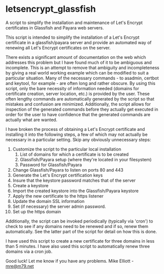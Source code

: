 # letsencrypt_glassfish
A script to simplify the installation and maintenance of Let's Encrypt certificates in Glassfish and Payara web servers.

This script is intended to simplify the installation of a Let's Encrypt certificate in a glassfish/payara server and provide an automated way of renewing all Let's Encrypt certificates on the server.

There exists a significant amount of documentation on the web which addresses this problem but I have found much of it to be ambiguous and incomplete.  This is an attempt to remove that ambiguity and incompleteness by giving a real world working example which can be modified to suit a particular situation.  Many of the necessary commands - to asadmin, certbot and keytool, for example - are often long and rather obscure.  By using this script, only the bare necessity of information needed (domains for certificate creation, server location, etc.) is provided by the user.  These often lengthy commands are automatically generated by the script so that mistakes and confusion are minimized.  Additionally, the script allows for inspection of the generated commands before they actually get executed in order for the user to have confidence that the generated commands are actually what are wanted.

I have broken the process of obtaining a Let's Encrypt certificate and installing it into the following steps, a few of which may not actually be necessary in a particular setting.  Skip any obviously unnecessary steps:

1. Customize the script to the particular local installation
   1. List of domains for which a certificate is to be created
   1. Glassfish/Payara setup (where they're located in your filesystem)
   1. Password for Glassfish/Payara
1. Change Glassfish/Payara to listen on ports 80 and 443
1. Generate the Let's Encrypt certification keys
1. Insure that the keystore password matches that of the server
1. Create a keystore
1. Import the created keystore into the Glassfish/Payara keystore
1. Apply the new certificate to the https listener
1. Update the domain SSL information
1. Set (if necessary) the server admin password.
1. Set up the https domain

Additionally, the script can be invoked periodically (typically via 'cron') to check to see if any domains need to be renewed and if so, renew them automatically.  See the latter part of the script for detail on how this is done.

I have used this script to create a new certificate for three domains in less than 5 minutes.  I have also used this script to automatically renew three domains via a cron job.

Good luck! Let me know if you have any problems. Mike Elliott - mre@m79.net
